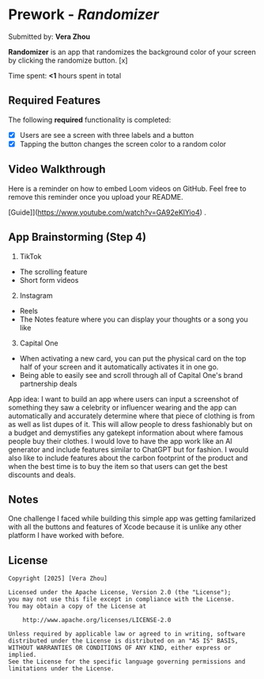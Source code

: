 # Prework - *Randomizer*

Submitted by: **Vera Zhou**

**Randomizer** is an app that randomizes the background color of your screen by clicking the randomize button. [x] 

Time spent: **<1** hours spent in total

## Required Features

The following **required** functionality is completed:

- [x] Users are see a screen with three labels and a button
- [x] Tapping the button changes the screen color to a random color
 
## Video Walkthrough

Here is a reminder on how to embed Loom videos on GitHub. Feel free to remove this reminder once you upload your README. 

[Guide]](https://www.youtube.com/watch?v=GA92eKlYio4) .

## App Brainstorming (Step 4)

1. TikTok
- The scrolling feature
- Short form videos

2. Instagram
- Reels
- The Notes feature where you can display your thoughts or a song you like

3. Capital One
- When activating a new card, you can put the physical card on the top half of your screen and it automatically activates it in one go.
- Being able to easily see and scroll through all of Capital One's brand partnership deals

App idea: I want to build an app where users can input a screenshot of something they saw a celebrity or influencer wearing and the app can automatically and accurately determine where that piece of clothing is from as well as list dupes of it. This will allow people to dress fashionably but on a budget and demystifies any gatekept information about where famous people buy their clothes. I would love to have the app work like an AI generator and include features similar to ChatGPT but for fashion. I would also like to include features about the carbon footprint of the product and when the best time is to buy the item so that users can get the best discounts and deals.

## Notes

One challenge I faced while building this simple app was getting familarized with all the buttons and features of Xcode because it is unlike any other platform I have worked with before.

## License

    Copyright [2025] [Vera Zhou]

    Licensed under the Apache License, Version 2.0 (the "License");
    you may not use this file except in compliance with the License.
    You may obtain a copy of the License at

        http://www.apache.org/licenses/LICENSE-2.0

    Unless required by applicable law or agreed to in writing, software
    distributed under the License is distributed on an "AS IS" BASIS,
    WITHOUT WARRANTIES OR CONDITIONS OF ANY KIND, either express or implied.
    See the License for the specific language governing permissions and
    limitations under the License.
